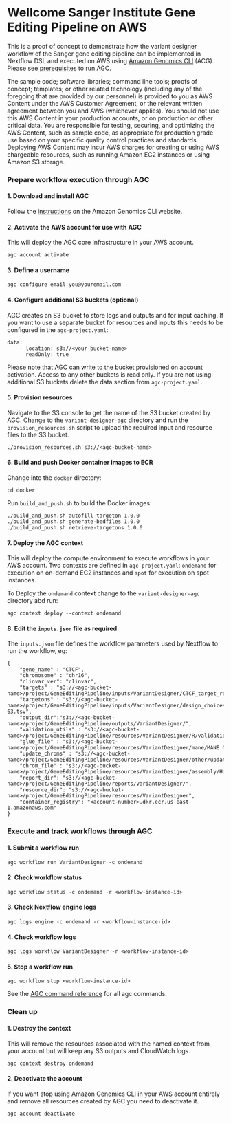 # Wellcome Sanger Institute Gene Editing Pipeline on AWS
This is a proof of concept to demonstrate how the variant designer workflow of the Sanger gene editing pipeline can 
be implemented in Nextflow DSL and executed on AWS using 
[Amazon Genomics CLI](https://aws.github.io/amazon-genomics-cli/) (ACG). Please see [prerequisites](https://aws.github.io/amazon-genomics-cli/docs/getting-started/prerequisites/) to run AGC.

The sample code; software libraries; command line tools; proofs of concept; templates; or other related technology
(including any of the foregoing that are provided by our personnel) is provided to you as AWS Content under the
AWS Customer Agreement, or the relevant written agreement between you and AWS (whichever applies). You should not
use this AWS Content in your production accounts, or on production or other critical data. You are responsible for
testing, securing, and optimizing the AWS Content, such as sample code, as appropriate for production grade use based
on your specific quality control practices and standards. Deploying AWS Content may incur AWS charges for creating
or using AWS chargeable resources, such as running Amazon EC2 instances or using Amazon S3 storage.

### Prepare workflow execution through AGC ###

#### 1. Download and install AGC 

Follow the [instructions](https://aws.github.io/amazon-genomics-cli/docs/getting-started/installation) on the Amazon
Genomics CLI website.

#### 2. Activate the AWS account for use with AGC

This will deploy the AGC core infrastructure in your AWS account.

```
agc account activate
```

#### 3. Define a username

```
agc configure email you@youremail.com
```

#### 4. Configure additional S3 buckets (optional)

AGC creates an S3 bucket to store logs and outputs and for input caching. If you want to use a separate bucket for 
resources and inputs this needs to be configured in the `agc-project.yaml`:

```
data:
    - location: s3://<your-bucket-name>
      readOnly: true
```

Please note that AGC can write to the bucket provisioned on account activation. Access to any other buckets is read 
only. If you are not using additional S3 buckets delete the data section from `agc-project.yaml`.

#### 5. Provision resources

Navigate to the S3 console to get the name of the S3 bucket created by AGC. Change to the `variant-designer-agc`
directory and run the `provision_resources.sh` script to upload the required input and resource files to the S3 bucket.

```
./provision_resources.sh s3://<agc-bucket-name>
```

#### 6. Build and push Docker container images to ECR

Change into the `docker` directory:

```
cd docker
```

Run `build_and_push.sh` to build the Docker images:

```
./build_and_push.sh autofill-targeton 1.0.0
./build_and_push.sh generate-bedfiles 1.0.0
./build_and_push.sh retrieve-targetons 1.0.0
```

#### 7. Deploy the AGC context

This will deploy the compute environment to execute workflows in your AWS account. Two contexts are defined in 
`agc-project.yaml`: `ondemand` for execution on on-demand EC2 instances and `spot` for execution on spot instances.

To Deploy the `ondemand` context change to the `variant-designer-agc` directory abd run:

```
agc context deploy --context ondemand 
```

#### 8. Edit the `inputs.json` file as required

The `inputs.json` file defines the workflow parameters used by Nextflow to run the workflow, eg:

```
{
    "gene_name" : "CTCF",
    "chromosome" : "chr16",
    "clinvar_ver": "clinvar",
    "targets" : "s3://<agc-bucket-name>/project/GeneEditingPipeline/inputs/VariantDesigner/CTCF_target_regions_manifest.txt",
    "targetons" : "s3://<agc-bucket-name>/project/GeneEditingPipeline/inputs/VariantDesigner/design_choices_51-63.tsv",
    "output_dir":"s3://<agc-bucket-name>/project/GeneEditingPipeline/outputs/VariantDesigner/",
    "validation_utils" : "s3://<agc-bucket-name>/project/GeneEditingPipeline/resources/VariantDesigner/R/validation_utils.R",
    "glue_file" : "s3://<agc-bucket-name>/project/GeneEditingPipeline/resources/VariantDesigner/mane/MANE.GRCh38.v1.0.summary.txt.gz",
    "update_chroms" : "s3://<agc-bucket-name>/project/GeneEditingPipeline/resources/VariantDesigner/other/update_chroms.txt",
    "chrom_file" : "s3://<agc-bucket-name>/project/GeneEditingPipeline/resources/VariantDesigner/assembly/Homo_sapiens_assembly38_chr16.fa",
    "report_dir": "s3://<agc-bucket-name>/project/GeneEditingPipeline/reports/VariantDesigner/",
    "resource_dir": "s3://<agc-bucket-name>/project/GeneEditingPipeline/resources/VariantDesigner",
    "container_registry": "<account-number>.dkr.ecr.us-east-1.amazonaws.com"
}
```

### Execute and track workflows through AGC 

#### 1. Submit a workflow run

```
agc workflow run VariantDesigner -c ondemand
```

#### 2. Check workflow status

```
agc workflow status -c ondemand -r <workflow-instance-id>
```

#### 3. Check Nextflow engine logs

```
agc logs engine -c ondemand -r <workflow-instance-id>
```

#### 4. Check workflow logs

```
agc logs workflow VariantDesigner -r <workflow-instance-id>
```

#### 5. Stop a workflow run 

```
agc workflow stop <workflow-instance-id>
```

See the [AGC command reference](https://aws.github.io/amazon-genomics-cli/docs/reference/) for all agc commands.

### Clean up ### 

#### 1. Destroy the context

This will remove the resources associated with the named context from your account but will keep any S3 outputs and CloudWatch logs.

```
agc context destroy ondemand
```

#### 2. Deactivate the account

If you want stop using Amazon Genomics CLI in your AWS account entirely and remove all resources created by AGC you need to deactivate it.

```
agc account deactivate
```
